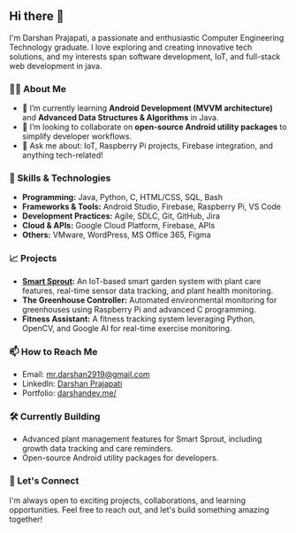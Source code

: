## Hi there 👋

I'm Darshan Prajapati, a passionate and enthusiastic Computer Engineering Technology graduate. I love exploring and creating innovative tech solutions, and my interests span software development, IoT, and full-stack web development in java.

### 👨‍💻 About Me
- 🌱 I’m currently learning **Android Development (MVVM architecture)** and **Advanced Data Structures & Algorithms** in Java.
- 🤝 I’m looking to collaborate on **open-source Android utility packages** to simplify developer workflows.
- 💬 Ask me about: IoT, Raspberry Pi projects, Firebase integration, and anything tech-related!


### 🚀 Skills & Technologies
- **Programming:** Java, Python, C, HTML/CSS, SQL, Bash
- **Frameworks & Tools:** Android Studio, Firebase, Raspberry Pi, VS Code
- **Development Practices:** Agile, SDLC, Git, GitHub, Jira
- **Cloud & APIs:** Google Cloud Platform, Firebase, APIs
- **Others:** VMware, WordPress, MS Office 365, Figma

### 📈 Projects
- **[Smart Sprout](https://github.com/thedarshannn/smart-sprout):** An IoT-based smart garden system with plant care features, real-time sensor data tracking, and plant health monitoring.
- **The Greenhouse Controller:** Automated environmental monitoring for greenhouses using Raspberry Pi and advanced C programming.
- **Fitness Assistant:** A fitness tracking system leveraging Python, OpenCV, and Google AI for real-time exercise monitoring.

### 📫 How to Reach Me
- Email: [mr.darshan2919@gmail.com](mailto:mr.darshan2919@gmail.com)
- LinkedIn: [Darshan Prajapati](https://www.linkedin.com/in/darshan-prajapati29)
- Portfolio: [darshandev.me/](http://darshandev.me/)

### 🛠️ Currently Building
- Advanced plant management features for Smart Sprout, including growth data tracking and care reminders.
- Open-source Android utility packages for developers.

### 🌟 Let's Connect
I'm always open to exciting projects, collaborations, and learning opportunities. Feel free to reach out, and let's build something amazing together!
